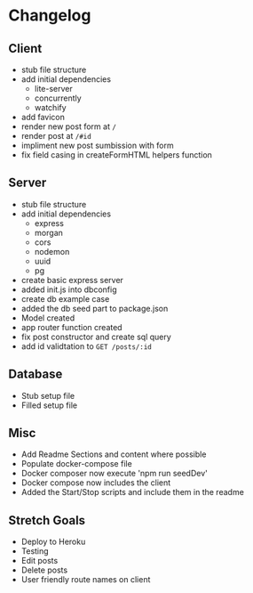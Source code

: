 # Changelog

## Client

- stub file structure
- add initial dependencies
  - lite-server
  - concurrently
  - watchify
- add favicon
- render new post form at `/`
- render post at `/#id`
- impliment new post sumbission with form
- fix field casing in createFormHTML helpers function

## Server

- stub file structure
- add initial dependencies
  - express
  - morgan
  - cors
  - nodemon
  - uuid
  - pg
- create basic express server
- added init.js into dbconfig
- create db example case
- added the db seed part to package.json
- Model created
- app router function created
- fix post constructor and create sql query
- add id validtation to `GET /posts/:id`

## Database

- Stub setup file
- Filled setup file

## Misc

- Add Readme Sections and content where possible
- Populate docker-compose file
- Docker composer now execute 'npm run seedDev'
- Docker compose now includes the client
- Added the Start/Stop scripts and include them in the readme

## Stretch Goals

- Deploy to Heroku
- Testing
- Edit posts
- Delete posts
- User friendly route names on client
